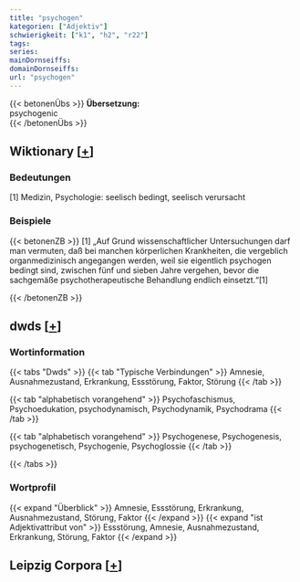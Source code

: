 ```yaml
---
title: "psychogen"
kategorien: ["Adjektiv"]
schwierigkeit: ["k1", "h2", "r22"]
tags:
series:
mainDornseiffs:
domainDornseiffs:
url: "psychogen"
---
```


{{< betonenÜbs >}}
**Übersetzung:**  
psychogenic  
{{< /betonenÜbs >}}

## Wiktionary [[+](https://de.wiktionary.org/wiki/psychogen)]

### Bedeutungen
[1] Medizin, Psychologie: seelisch bedingt, seelisch verursacht  

### Beispiele
{{< betonenZB >}}
[1] „Auf Grund wissenschaftlicher Untersuchungen darf man vermuten, daß bei manchen körperlichen Krankheiten, die vergeblich organmedizinisch angegangen werden, weil sie eigentlich psychogen bedingt sind, zwischen fünf und sieben Jahre vergehen, bevor die sachgemäße psychotherapeutische Behandlung endlich einsetzt.“[1]  

{{< /betonenZB >}}


## dwds [[+](https://www.dwds.de/wb/psychogen)]

### Wortinformation
{{< tabs "Dwds" >}}
{{< tab "Typische Verbindungen" >}}
Amnesie, Ausnahmezustand, Erkrankung, Essstörung, Faktor, Störung
{{< /tab >}}

{{< tab "alphabetisch vorangehend" >}}
Psychofaschismus, Psychoedukation, psychodynamisch, Psychodynamik, Psychodrama
{{< /tab >}}

{{< tab "alphabetisch vorangehend" >}}
Psychogenese, Psychogenesis, psychogenetisch, Psychogenie, Psychoglossie
{{< /tab >}}

{{< /tabs >}}

### Wortprofil
{{< expand "Überblick" >}} Amnesie, Essstörung, Erkrankung, Ausnahmezustand, Störung, Faktor {{< /expand >}}
{{< expand "ist Adjektivattribut von" >}} Essstörung, Amnesie, Ausnahmezustand, Erkrankung, Störung, Faktor {{< /expand >}}

## Leipzig Corpora [[+](https://corpora.uni-leipzig.de/en/res?word=psychogen&corpusId=deu_newscrawl-public_2018)]

